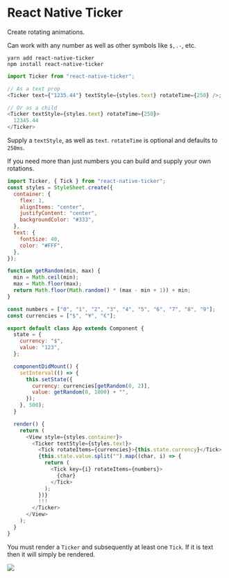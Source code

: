 # React Native Ticker

Create rotating animations.

Can work with any number as well as other symbols like `$,.-`, etc.

```
yarn add react-native-ticker
npm install react-native-ticker
```

```js
import Ticker from "react-native-ticker";

// As a text prop
<Ticker text={"1235.44"} textStyle={styles.text} rotateTime={250} />;

// Or as a child
<Ticker textStyle={styles.text} rotateTime={250}>
  12345.44
</Ticker>

```

Supply a `textStyle`, as well as `text`. `rotateTime` is optional and defaults to `250ms`.


If you need more than just numbers you can build and supply your own rotations.

```js
import Ticker, { Tick } from "react-native-ticker";
const styles = StyleSheet.create({
  container: {
    flex: 1,
    alignItems: "center",
    justifyContent: "center",
    backgroundColor: "#333",
  },
  text: {
    fontSize: 40,
    color: "#FFF",
  },
});

function getRandom(min, max) {
  min = Math.ceil(min);
  max = Math.floor(max);
  return Math.floor(Math.random() * (max - min + 1)) + min;
}

const numbers = ["0", "1", "2", "3", "4", "5", "6", "7", "8", "9"];
const currencies = ["$", "¥", "€"];

export default class App extends Component {
  state = {
    currency: "$",
    value: "123",
  };

  componentDidMount() {
    setInterval(() => {
      this.setState({
        currency: currencies[getRandom(0, 2)],
        value: getRandom(0, 1000) + "",
      });
    }, 500);
  }

  render() {
    return (
      <View style={styles.container}>
        <Ticker textStyle={styles.text}>
          <Tick rotateItems={currencies}>{this.state.currency}</Tick>
          {this.state.value.split("").map((char, i) => {
            return (
              <Tick key={i} rotateItems={numbers}>
                {char}
              </Tick>
            );
          })}
          !!!
        </Ticker>
      </View>
    );
  }
}
```

You must render a `Ticker` and subsequently at least one `Tick`. If it is text then it will simply be rendered.

![](./examples.gif)
